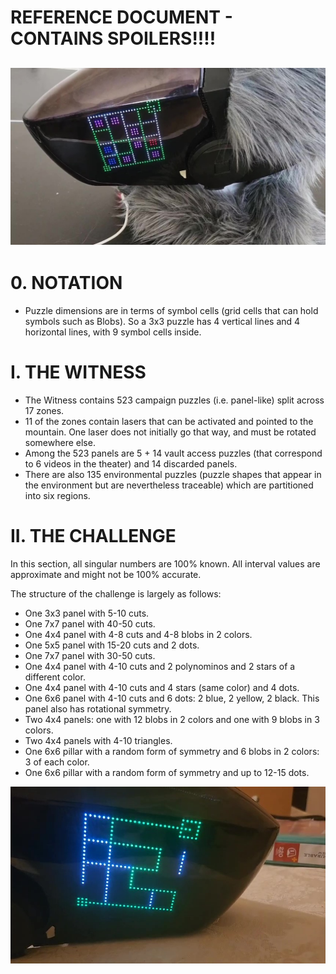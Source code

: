 # REFERENCE DOCUMENT - CONTAINS SPOILERS!!!!
![SPOILER WARNING](examples/blobs.jpg)
---

# 0. NOTATION

- Puzzle dimensions are in terms of symbol cells (grid cells that can hold symbols such as Blobs). So a 3x3 puzzle has 4 vertical lines and 4 horizontal lines, with 9 symbol cells inside.

# I. THE WITNESS

- The Witness contains 523 campaign puzzles (i.e. panel-like) split across 17 zones.
- 11 of the zones contain lasers that can be activated and pointed to the mountain. One laser does not initially go that way, and must be rotated somewhere else.
- Among the 523 panels are 5 + 14 vault access puzzles (that correspond to 6 videos in the theater) and 14 discarded panels.
- There are also 135 environmental puzzles (puzzle shapes that appear in the environment but are nevertheless traceable) which are partitioned into six regions.

# II. THE CHALLENGE

In this section, all singular numbers are 100% known. All interval values are approximate and might not be 100% accurate.

The structure of the challenge is largely as follows:
- One 3x3 panel with 5-10 cuts.
- One 7x7 panel with 40-50 cuts.
- One 4x4 panel with 4-8 cuts and 4-8 blobs in 2 colors.
- One 5x5 panel with 15-20 cuts and 2 dots.
- One 7x7 panel with 30-50 cuts.
- One 4x4 panel with 4-10 cuts and 2 polynominos and 2 stars of a different color.
- One 4x4 panel with 4-10 cuts and 4 stars (same color) and 4 dots.
- One 6x6 panel with 4-10 cuts and 6 dots: 2 blue, 2 yellow, 2 black. This panel also has rotational symmetry.
- Two 4x4 panels: one with 12 blobs in 2 colors and one with 9 blobs in 3 colors.
- Two 4x4 panels with 4-10 triangles.
- One 6x6 pillar with a random form of symmetry and 6 blobs in 2 colors: 3 of each color.
- One 6x6 pillar with a random form of symmetry and up to 12-15 dots.

![SPOILER WARNING](examples/maze.jpg)
